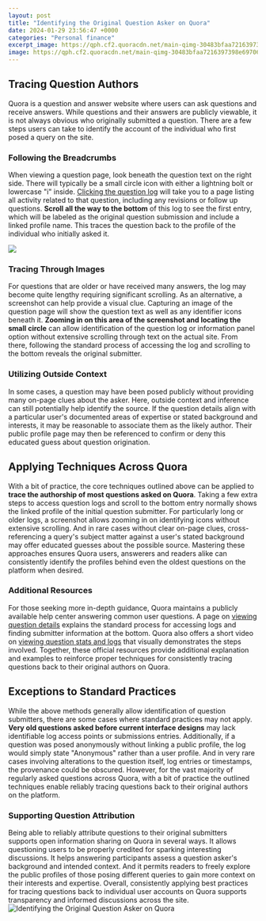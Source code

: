 ```yaml
---
layout: post
title: "Identifying the Original Question Asker on Quora"
date: 2024-01-29 23:56:47 +0000
categories: "Personal finance"
excerpt_image: https://qph.cf2.quoracdn.net/main-qimg-30483bfaa7216397398e6970620a3783-pjlq
image: https://qph.cf2.quoracdn.net/main-qimg-30483bfaa7216397398e6970620a3783-pjlq
---
```


## Tracing Question Authors 
Quora is a question and answer website where users can ask questions and receive answers. While questions and their answers are publicly viewable, it is not always obvious who originally submitted a question. There are a few steps users can take to identify the account of the individual who first posed a query on the site.
### Following the Breadcrumbs 
When viewing a question page, look beneath the question text on the right side. There will typically be a small circle icon with either a lightning bolt or lowercase "i" inside. [Clicking the question log](https://fistore.mysenprints.com/collection/alcock) will take you to a page listing all activity related to that question, including any revisions or follow up questions. **Scroll all the way to the bottom** of this log to see the first entry, which will be labeled as the original question submission and include a linked profile name. This traces the question back to the profile of the individual who initially asked it. 

![](https://qph.fs.quoracdn.net/main-qimg-f1ba0dbee0f438639649ec31cfc1604a-c)
### Tracing Through Images
For questions that are older or have received many answers, the log may become quite lengthy requiring significant scrolling. As an alternative, a screenshot can help provide a visual clue. Capturing an image of the question page will show the question text as well as any identifier icons beneath it. **Zooming in on this area of the screenshot and locating the small circle** can allow identification of the question log or information panel option without extensive scrolling through text on the actual site. From there, following the standard process of accessing the log and scrolling to the bottom reveals the original submitter.
### Utilizing Outside Context
In some cases, a question may have been posed publicly without providing many on-page clues about the asker. Here, outside context and inference can still potentially help identify the source. If the question details align with a particular user's documented areas of expertise or stated background and interests, it may be reasonable to associate them as the likely author. Their public profile page may then be referenced to confirm or deny this educated guess about question origination.
## Applying Techniques Across Quora 
With a bit of practice, the core techniques outlined above can be applied to **trace the authorship of most questions asked on Quora**. Taking a few extra steps to access question logs and scroll to the bottom entry normally shows the linked profile of the initial question submitter. For particularly long or older logs, a screenshot allows zooming in on identifying icons without extensive scrolling. And in rare cases without clear on-page clues, cross-referencing a query's subject matter against a user's stated background may offer educated guesses about the possible source. Mastering these approaches ensures Quora users, answerers and readers alike can consistently identify the profiles behind even the oldest questions on the platform when desired.
### Additional Resources 
For those seeking more in-depth guidance, Quora maintains a publicly available help center answering common user questions. A page on [viewing question details](https://help.quora.com/hc/en-us/articles/360002083973-How-do-I-view-details-about-a-question-) explains the standard process for accessing logs and finding submitter information at the bottom. Quora also offers a short video on [viewing question stats and logs](https://www.quora.com/q/quorahelp/How-do-I-view-stats-and-the-log-for-a-question) that visually demonstrates the steps involved. Together, these official resources provide additional explanation and examples to reinforce proper techniques for consistently tracing questions back to their original authors on Quora.
## Exceptions to Standard Practices
While the above methods generally allow identification of question submitters, there are some cases where standard practices may not apply. **Very old questions asked before current interface designs** may lack identifiable log access points or submissions entries. Additionally, if a question was posed anonymously without linking a public profile, the log would simply state "Anonymous" rather than a user profile. And in very rare cases involving alterations to the question itself, log entries or timestamps, the provenance could be obscured. However, for the vast majority of regularly asked questions across Quora, with a bit of practice the outlined techniques enable reliably tracing questions back to their original authors on the platform.
### Supporting Question Attribution 
Being able to reliably attribute questions to their original submitters supports open information sharing on Quora in several ways. It allows questioning users to be properly credited for sparking interesting discussions. It helps answering participants assess a question asker's background and intended context. And it permits readers to freely explore the public profiles of those posing different queries to gain more context on their interests and expertise. Overall, consistently applying best practices for tracing questions back to individual user accounts on Quora supports transparency and informed discussions across the site.
![Identifying the Original Question Asker on Quora](https://qph.cf2.quoracdn.net/main-qimg-30483bfaa7216397398e6970620a3783-pjlq)